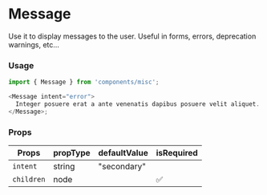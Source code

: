 # Message

Use it to display messages to the user. Useful in forms, errors, deprecation
warnings, etc...

### Usage

```js
import { Message } from 'components/misc';

<Message intent="error">
  Integer posuere erat a ante venenatis dapibus posuere velit aliquet.
</Message>;
```

<!-- STORY -->

### Props

| Props      | propType | defaultValue | isRequired |
| ---------- | -------- | ------------ | ---------- |
| `intent`   | string   | "secondary"  |            |
| `children` | node     |              | ✅         |
